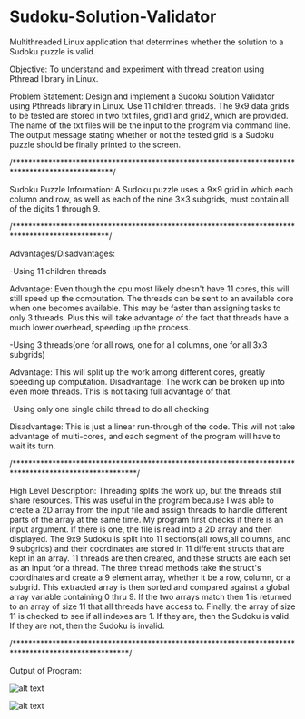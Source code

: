 # Sudoku-Solution-Validator
Multithreaded Linux application that determines whether the solution to a Sudoku puzzle is valid.

Objective: To understand and experiment with thread creation using Pthread library in Linux.

Problem Statement: Design and implement a Sudoku Solution Validator using Pthreads library in Linux.
Use 11 children threads. The 9x9 data grids to be tested are stored in two txt files, grid1 and grid2,
which are provided. The name of the txt files will be the input to the program via command line. The
output message stating whether or not the tested grid is a Sudoku puzzle should be finally printed to the
screen.

/*************************************************************************************************/

Sudoku Puzzle Information: A Sudoku puzzle uses a 9×9 grid in which each column and row, as well as each 
of the nine 3×3 subgrids, must contain all of the digits 1 through 9.

/************************************************************************************************/

Advantages/Disadvantages:

-Using 11 children threads

Advantage: Even though the cpu most likely doesn't have 11 cores, this will still speed up the computation. The threads can be sent to an available core when one becomes available. This may be faster than assigning tasks to only 3 threads. Plus this will take advantage of the fact that threads have a much lower overhead, speeding up the process.

-Using 3 threads(one for all rows, one for all columns, one for all 3x3 subgrids)

Advantage: This will split up the work among different cores, greatly speeding up computation.
Disadvantage: The work can be broken up into even more threads. This is not taking full advantage of that.

-Using only one single child thread to do all checking

Disadvantage: This is just a linear run-through of the code. This will not take advantage of multi-cores, and each segment of the program will have to wait its turn.

/*******************************************************************************************************/

High Level Description:
Threading splits the work up, but the threads still share resources. This was useful in the program because I was able to create a 2D array from the input file and assign threads to handle different parts of the array at the same time. My program first checks if there is an input argument. If there is one, the file is read into a 2D array and then displayed. The 9x9 Sudoku is split into 11 sections(all rows,all columns, and 9 subgrids) and their coordinates are stored in 11 different structs that are kept in an array. 11 threads are 
then created, and these structs are each set as an input for a thread. The three thread methods take the struct's coordinates and create a 9 element array, whether it be a row, column, or a subgrid. This extracted array is then sorted and compared against a global array variable containing 0 thru 9. If the two arrays match then 1 is returned to an array of size 11 that all threads have access to. Finally, the array of size 11 is checked to see if all indexes are 1. If they are, then the Sudoku is valid. If they are not, then the Sudoku is invalid.

/*****************************************************************************************************/

Output of Program:

![alt text](https://raw.githubusercontent.com/michaelpmoloney/Sudoku-Solution-Validator/blob/master/Moloney_grid1.png)

![alt text](https://raw.githubusercontent.com/michaelpmoloney/Sudoku-Solution-Validator/blob/master/Moloney_grid2.png)
